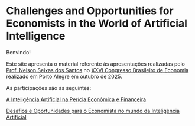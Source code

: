 # Challenges and Opportunities for Economists in the World of Artificial Intelligence

Benvindo!

Este site apresenta o material referente às apresentações realizadas pelo <a href="https://professor.ufrgs.br/nelsonseixas/" target="_blank">Prof. Nelson Seixas dos Santos</a> no <a href="https://cbe.cofecon.org/#evento" target="_blank"> XXVI Congresso Brasileiro de Economia</a> realizado em Porto Alegre em outubro de 2025.

As participações são as seguintes:

[A Inteligência Artificial na Perícia Econômica e Financeira](ai-economic-court-expertise.md)

[Desafios e Oportunidades para o Economista no mundo da Inteligência Artificial](challenges-opportunities-economists-ai.md)

